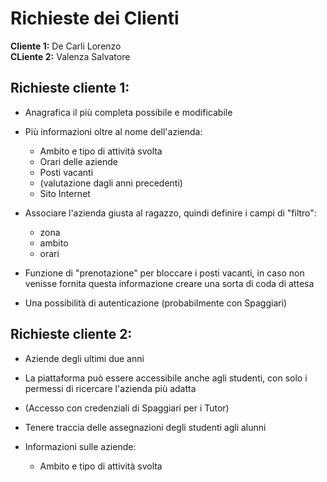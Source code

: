 
# **Richieste dei Clienti**

**Cliente 1:** De Carli Lorenzo  
**CLiente 2:** Valenza Salvatore

## Richieste cliente 1:

- Anagrafica il più completa possibile e modificabile

- Più informazioni oltre al nome dell'azienda:
  - Ambito e tipo di attività svolta
  - Orari delle aziende
  - Posti vacanti
  - (valutazione dagli anni precedenti)
  - Sito Internet


- Associare l'azienda giusta al ragazzo, quindi definire i campi di "filtro":
  - zona
  - ambito
  - orari


- Funzione di "prenotazione" per bloccare i posti vacanti, in caso non venisse fornita questa informazione creare una sorta di coda di attesa

- Una possibilità di autenticazione (probabilmente con Spaggiari)

## Richieste cliente 2:

- Aziende degli ultimi due anni

- La piattaforma può essere accessibile anche agli studenti, con solo i permessi di ricercare l'azienda più adatta

- (Accesso con credenziali di Spaggiari per i Tutor)

- Tenere traccia delle assegnazioni degli studenti agli alunni

- Informazioni sulle aziende:
  - Ambito e tipo di attività svolta

